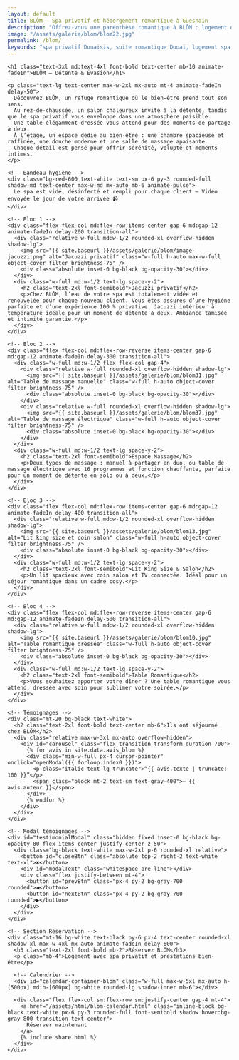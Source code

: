 ```yaml
---
layout: default
title: BLŌM – Spa privatif et hébergement romantique à Guesnain
description: "Offrez-vous une parenthèse romantique à BLŌM : logement de charme réservé aux couples dans le Douaisis, avec spa privatif, salle de massage et petit-déjeuner offert."
image: "/assets/galerie/blom/blom22.jpg"
permalink: /blom/
keywords: "spa privatif Douaisis, suite romantique Douai, logement spa Guesnain, massage couple Douai, hébergement bien-être Nord, jacuzzi privatif Douai, nuit détente romantique, LIVABLŌM, BLŌM"
---
```


<!-- Balises Open Graph -->
<meta property="og:title" content="BLŌM – Spa privatif et hébergement romantique à Guesnain">
<meta property="og:description" content="Offrez-vous une parenthèse romantique à BLŌM : spa privatif, salle de massage et petit déjeuner offert, à Guesnain près de Douai.">
<meta property="og:image" content="{{ site.baseurl }}/assets/galerie/blom/blom22.jpg">
<meta property="og:url" content="{{ site.url }}{{ page.url }}">
<meta property="og:type" content="website">
<meta property="og:locale" content="fr_FR">

<section class="bg-black text-white py-12 px-4 w-full overflow-x-hidden">
  <div class="max-w-6xl mx-auto space-y-16">

    <h1 class="text-3xl md:text-4xl font-bold text-center mb-10 animate-fadeIn">BLŌM – Détente & Évasion</h1>

    <p class="text-lg text-center max-w-2xl mx-auto mt-4 animate-fadeIn delay-50">
      Découvrez BLŌM, un refuge romantique où le bien-être prend tout son sens.
      Au rez-de-chaussée, un salon chaleureux invite à la détente, tandis que le spa privatif vous enveloppe dans une atmosphère paisible. 
      Une table élégamment dressée vous attend pour des moments de partage à deux.
      À l’étage, un espace dédié au bien-être : une chambre spacieuse et raffinée, une douche moderne et une salle de massage apaisante. 
      Chaque détail est pensé pour offrir sérénité, volupté et moments intimes.
    </p>

    <!-- Bandeau hygiène -->
    <div class="bg-red-600 text-white text-sm px-6 py-3 rounded-full shadow-md text-center max-w-md mx-auto mb-6 animate-pulse">
      Le spa est vidé, désinfecté et rempli pour chaque client – Vidéo envoyée le jour de votre arrivée 📹
    </div>

    <!-- Bloc 1 -->
    <div class="flex flex-col md:flex-row items-center gap-6 md:gap-12 animate-fadeIn delay-200 transition-all">
      <div class="relative w-full md:w-1/2 rounded-xl overflow-hidden shadow-lg">
        <img src="{{ site.baseurl }}/assets/galerie/blom/image-jacuzzi.png" alt="Jacuzzi privatif" class="w-full h-auto max-w-full object-cover filter brightness-75" />
        <div class="absolute inset-0 bg-black bg-opacity-30"></div>
      </div>
      <div class="w-full md:w-1/2 text-lg space-y-2">
        <h2 class="text-2xl font-semibold">Jacuzzi privatif</h2>
        <p>Chez BLŌM, l’eau de votre spa est totalement vidée et renouvelée pour chaque nouveau client. Vous êtes assurés d’une hygiène parfaite et d’une expérience 100 % privative. Jacuzzi intérieur à température idéale pour un moment de détente à deux. Ambiance tamisée et intimité garantie.</p>
      </div>
    </div>

    <!-- Bloc 2 -->
    <div class="flex flex-col md:flex-row-reverse items-center gap-6 md:gap-12 animate-fadeIn delay-300 transition-all">
      <div class="w-full md:w-1/2 flex flex-col gap-4">
        <div class="relative w-full rounded-xl overflow-hidden shadow-lg">
          <img src="{{ site.baseurl }}/assets/galerie/blom/blom31.jpg" alt="Table de massage manuelle" class="w-full h-auto object-cover filter brightness-75" />
          <div class="absolute inset-0 bg-black bg-opacity-30"></div>
        </div>
        <div class="relative w-full rounded-xl overflow-hidden shadow-lg">
          <img src="{{ site.baseurl }}/assets/galerie/blom/blom37.jpg" alt="Table de massage électrique" class="w-full h-auto object-cover filter brightness-75" />
          <div class="absolute inset-0 bg-black bg-opacity-30"></div>
        </div>
      </div>
      <div class="w-full md:w-1/2 text-lg space-y-2">
        <h2 class="text-2xl font-semibold">Espace Massage</h2>
        <p>Deux types de massage : manuel à partager en duo, ou table de massage électrique avec 16 programmes et fonction chauffante, parfaite pour un moment de détente en solo ou à deux.</p>
      </div>
    </div>

    <!-- Bloc 3 -->
    <div class="flex flex-col md:flex-row items-center gap-6 md:gap-12 animate-fadeIn delay-400 transition-all">
      <div class="relative w-full md:w-1/2 rounded-xl overflow-hidden shadow-lg">
        <img src="{{ site.baseurl }}/assets/galerie/blom/blom13.jpg" alt="Lit king size et coin salon" class="w-full h-auto object-cover filter brightness-75" />
        <div class="absolute inset-0 bg-black bg-opacity-30"></div>
      </div>
      <div class="w-full md:w-1/2 text-lg space-y-2">
        <h2 class="text-2xl font-semibold">Lit King Size & Salon</h2>
        <p>Un lit spacieux avec coin salon et TV connectée. Idéal pour un séjour romantique dans un cadre cosy.</p>
      </div>
    </div>

    <!-- Bloc 4 -->
    <div class="flex flex-col md:flex-row-reverse items-center gap-6 md:gap-12 animate-fadeIn delay-500 transition-all">
      <div class="relative w-full md:w-1/2 rounded-xl overflow-hidden shadow-lg">
        <img src="{{ site.baseurl }}/assets/galerie/blom/blom10.jpg" alt="Table romantique dressée" class="w-full h-auto object-cover filter brightness-75" />
        <div class="absolute inset-0 bg-black bg-opacity-30"></div>
      </div>
      <div class="w-full md:w-1/2 text-lg space-y-2">
        <h2 class="text-2xl font-semibold">Table Romantique</h2>
        <p>Vous souhaitez apporter votre dîner ? Une table romantique vous attend, dressée avec soin pour sublimer votre soirée.</p>
      </div>
    </div>

    <!-- Témoignages -->
    <div class="mt-20 bg-black text-white">
      <h2 class="text-2xl font-bold text-center mb-6">Ils ont séjourné chez BLŌM</h2>
      <div class="relative max-w-3xl mx-auto overflow-hidden">
        <div id="carousel" class="flex transition-transform duration-700">
          {% for avis in site.data.avis_blom %}
          <div class="min-w-full px-4 cursor-pointer" onclick="openModal({{ forloop.index0 }})">
            <p class="italic text-lg truncate">“{{ avis.texte | truncate: 100 }}”</p>
            <span class="block mt-2 text-sm text-gray-400">– {{ avis.auteur }}</span>
          </div>
          {% endfor %}
        </div>
      </div>
    </div>

    <!-- Modal témoignages -->
    <div id="testimonialModal" class="hidden fixed inset-0 bg-black bg-opacity-80 flex items-center justify-center z-50">
      <div class="bg-black text-white max-w-2xl p-6 rounded-xl relative">
        <button id="closeBtn" class="absolute top-2 right-2 text-white text-xl">✖</button>
        <div id="modalText" class="whitespace-pre-line"></div>
        <div class="flex justify-between mt-4">
          <button id="prevBtn" class="px-4 py-2 bg-gray-700 rounded">◀</button>
          <button id="nextBtn" class="px-4 py-2 bg-gray-700 rounded">▶</button>
        </div>
      </div>
    </div>

    <!-- Section Réservation -->
    <div class="mt-16 bg-white text-black py-6 px-4 text-center rounded-xl shadow-xl max-w-4xl mx-auto animate-fadeIn delay-600">
      <h3 class="text-2xl font-bold mb-2">Réservez BLŌM</h3>
      <p class="mb-4">Logement avec spa privatif et prestations bien-être</p>

      <!-- Calendrier -->
      <div id="calendar-container-blom" class="w-full max-w-5xl mx-auto h-[500px] md:h-[600px] bg-white rounded-lg shadow-inner mb-6"></div>

      <div class="flex flex-col sm:flex-row sm:justify-center gap-4 mt-4">
        <a href="/assets/html/blom-calendar.html" class="inline-block bg-black text-white px-6 py-3 rounded-full font-semibold shadow hover:bg-gray-800 transition text-center">
          Réserver maintenant
        </a>
        {% include share.html %}
      </div>
    </div>

  </div>
</section>

<!-- Script calendrier mobile-friendly -->
<script>
document.addEventListener("DOMContentLoaded", () => {
  const calendarEl = document.getElementById("calendar-container-blom");
  if (!calendarEl) return;

  fetch("https://calendar-proxy-production-231c.up.railway.app/api/reservations/BLOM")
    .then(res => res.json())
    .then(events => {
      const calendar = new FullCalendar.Calendar(calendarEl, {
        initialView: "dayGridMonth",
        locale: "fr",
        firstDay: 1,
        height: "auto",
        headerToolbar: { left: "prev,next", center: "title", right: "" },
        selectable: false,
        events: events.map(ev => ({
          start: ev.start,
          end: ev.end,
          display: "background",
          color: "#e63946"
        })),
        dateClick: function(info) {
          alert("Date sélectionnée : " + info.dateStr);
        },
        eventColor: "#e63946",
        displayEventTime: false
      });
      calendar.render();
    })
    .catch(err => console.error("Erreur calendrier BLOM :", err));
});
</script>
